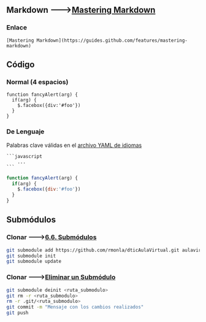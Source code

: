## Markdown --->[Mastering Markdown](https://guides.github.com/features/mastering-markdown)
### Enlace
    [Mastering Markdown](https://guides.github.com/features/mastering-markdown)
## Código
### Normal (4 espacios)
    function fancyAlert(arg) {
      if(arg) {
        $.facebox({div:'#foo'})
      }
    }
### De Lenguaje
Palabras clave válidas en el [archivo YAML de idiomas](https://github.com/github/linguist/blob/master/lib/linguist/languages.yml)
````
```javascript
    ...
```
````
```javascript
function fancyAlert(arg) {
  if(arg) {
    $.facebox({div:'#foo'})
  }
}
```

## Submódulos
### Clonar --->[6.6. Submódulos](https://uniwebsidad.com/libros/pro-git/capitulo-6/submodulos)
```sh
git submodule add https://github.com/rmonla/dticAulaVirtual.git aulavirtual
git submodule init
git submodule update
```

### Clonar --->[Eliminar un Submódulo](https://metadrop.net/articulos/eliminar-submodulo-git-submodule-deinit)
```sh
git submodule deinit <ruta_submodulo> 
git rm -r <ruta_submodulo>
rm -r .git/<ruta_submodulo>
git commit -m "Mensaje con los cambios realizados"
git push
```

